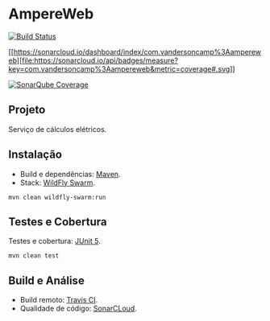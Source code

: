 # AmpereWeb

[![Build Status](https://travis-ci.com/vandersozc/AmpereWeb.svg?branch=master)](https://travis-ci.com/vandersozc/AmpereWeb)

[[https://sonarcloud.io/dashboard/index/com.vandersoncamp%3Aampereweb][file:https://sonarcloud.io/api/badges/measure?key=com.vandersoncamp%3Aampereweb&metric=coverage#.svg]]

[![SonarQube Coverage](https://sonarcloud.io/api/badges/measure?id=com.vandersoncamp%3Aampereweb&metric=coverage#.svg)](https://sonarcloud.io/dashboard?id=com.vandersoncamp%3Aampereweb)



<!--
https://sonarcloud.io/api/badges/measure?key=no.priv.bang.ukelonn%3Aparent&metric=lines#.svg https://sonarcloud.io/api/badges/measure?key=no.priv.bang.ukelonn%3Aparent&metric=bugs#.svg https://sonarcloud.io/api/badges/measure?key=no.priv.bang.ukelonn%3Aparent&metric=new_bugs#.svg https://sonarcloud.io/api/badges/measure?key=no.priv.bang.ukelonn%3Aparent&metric=vulnerabilities#.svg https://sonarcloud.io/api/badges/measure?key=no.priv.bang.ukelonn%3Aparent&metric=new_vulnerabilities#.svg https://sonarcloud.io/api/badges/measure?key=no.priv.bang.ukelonn%3Aparent&metric=code_smells#.svg https://sonarcloud.io/api/badges/measure?key=no.priv.bang.ukelonn%3Aparent&metric=new_code_smells#.svg https://sonarcloud.io/api/badges/measure?key=no.priv.bang.ukelonn%3Aparent&metric=coverage#.svg https://sonarcloud.io/api/badges/measure?key=no.priv.bang.ukelonn%3Aparent&metric=new_coverage#.svg-->


## Projeto

Serviço de cálculos elétricos.


## Instalação

- Build e dependências: [Maven](https://maven.apache.org/).
- Stack: [WildFly Swarm](http://wildfly-swarm.io/).

```
mvn clean wildfly-swarm:run
```

## Testes e Cobertura

Testes e cobertura: [JUnit 5](https://junit.org/junit5/).
```
mvn clean test
```

## Build e Análise
- Build remoto: [Travis CI](https://travis-ci.com/vandersozc/AmpereWeb).
- Qualidade de código: [SonarCLoud](https://sonarcloud.io/dashboard?id=com.vandersoncamp%3Aampereweb).